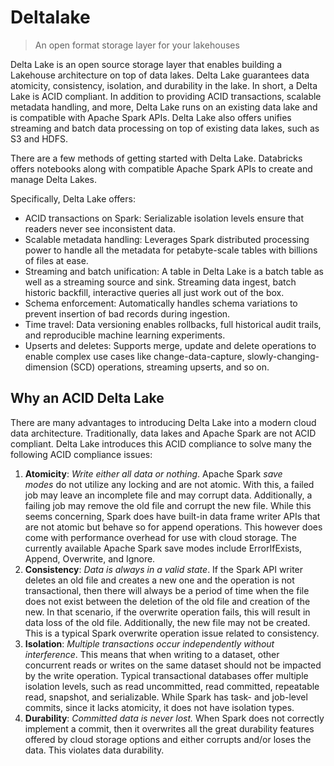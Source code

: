 # Deltalake

> An open format storage layer for your lakehouses

Delta Lake  is an open source storage layer that enables building a Lakehouse architecture on top of data lakes. Delta Lake guarantees data atomicity, consistency, isolation, and durability in the lake. In short, a Delta Lake is ACID compliant. In addition to providing ACID transactions, scalable metadata handling, and more, Delta Lake runs on an existing data lake and is compatible with Apache Spark APIs. Delta Lake also offers unifies streaming and batch data processing on top of existing data lakes, such as S3 and HDFS.

There are a few methods of getting started with Delta Lake. Databricks offers notebooks along with compatible Apache Spark APIs to create and manage Delta Lakes.

Specifically, Delta Lake offers:

- ACID transactions on Spark: Serializable isolation levels ensure that readers never see inconsistent data.
- Scalable metadata handling: Leverages Spark distributed processing power to handle all the metadata for petabyte-scale tables with billions of files at ease.
- Streaming and batch unification: A table in Delta Lake is a batch table as well as a streaming source and sink. Streaming data ingest, batch historic backfill, interactive queries all just work out of the box.
- Schema enforcement: Automatically handles schema variations to prevent insertion of bad records during ingestion.
- Time travel: Data versioning enables rollbacks, full historical audit trails, and reproducible machine learning experiments.
- Upserts and deletes: Supports merge, update and delete operations to enable complex use cases like change-data-capture, slowly-changing-dimension (SCD) operations, streaming upserts, and so on.

Why an ACID Delta Lake
----------------------

There are many advantages to introducing Delta Lake into a modern cloud data architecture. Traditionally, data lakes and Apache Spark are not ACID compliant. Delta Lake introduces this ACID compliance to solve many the following ACID compliance issues:

1. **Atomicity**: *Write either all data or nothing*. Apache Spark *save modes* do not utilize any locking and are not atomic. With this, a failed job may leave an incomplete file and may corrupt data. Additionally, a failing job may remove the old file and corrupt the new file. While this seems concerning, Spark does have built-in data frame writer APIs that are not atomic but behave so for append operations. This however does come with performance overhead for use with cloud storage. The currently available Apache Spark save modes include ErrorIfExists, Append, Overwrite, and Ignore.
2. **Consistency**: *Data is always in a valid state*. If the Spark API writer deletes an old file and creates a new one and the operation is not transactional, then there will always be a period of time when the file does not exist between the deletion of the old file and creation of the new. In that scenario, if the overwrite operation fails, this will result in data loss of the old file. Additionally, the new file may not be created. This is a typical Spark overwrite operation issue related to consistency.
3. **Isolation**: *Multiple transactions occur independently without interference*. This means that when writing to a dataset, other concurrent reads or writes on the same dataset should not be impacted by the write operation. Typical transactional databases offer multiple isolation levels, such as read uncommitted, read committed, repeatable read, snapshot, and serializable. While Spark has task- and job-level commits, since it lacks atomicity, it does not have isolation types.
4. **Durability**: *Committed data is never lost.* When Spark does not correctly implement a commit, then it overwrites all the great durability features offered by cloud storage options and either corrupts and/or loses the data. This violates data durability.
